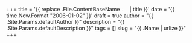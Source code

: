 +++
title = '{{ replace .File.ContentBaseName `-` ` ` | title }}'
date = '{{ time.Now.Format "2006-01-02" }}'
draft = true
author = "{{ .Site.Params.defaultAuthor }}"
description = "{{ .Site.Params.defaultDescription }}"
tags = []
slug = "{{ .Name | urlize }}"
+++
